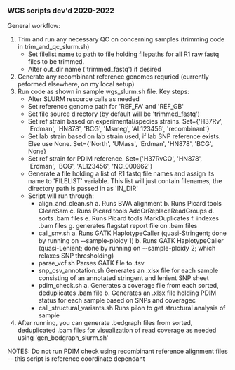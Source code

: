 ### WGS scripts dev'd 2020-2022

General workflow:
1. Trim and run any necessary QC on concerning samples (trimming code in trim_and_qc_slurm.sh)
    - Set filelist name to path to file holding filepaths for all R1 raw fastq files to be trimmed.
    - Alter out_dir name ('trimmed_fastq') if desired
3. Generate any recombinant reference genomes requried (currently peformed elsewhere, on my local setup)
4. Run code as shown in sample wgs_slurm.sh file. Key steps:
    - Alter SLURM resource calls as needed
    - Set reference genome path for 'REF_FA' and 'REF_GB'
    - Set file source directory (by default will be 'trimmed_fastq')
    - Set ref strain based on experimental/species strains. Set={'H37Rv', 'Erdman', 'HN878', 'BCG', 'Msmeg', 'AL123456', 'recombinant'}
    - Set lab strain based on lab strain used, if lab SNP reference exists. Else use None. Set={'North', 'UMass', 'Erdman', 'HN878', 'BCG', None}
    - Set ref strain for PDIM reference. Set={'H37RvCO', 'HN878', 'Erdman', 'BCG', 'AL123456', 'NC_000962'}
    - Generate a file holding a list of R1 fastq file names and assign its name to 'FILELIST' variable. This list will just contain filenames, the directory path is passed in as 'IN_DIR'
    - Script will run through:
        - align_and_clean.sh
            a. Runs BWA alignment
            b. Runs Picard tools CleanSam
            c. Runs Picard tools AddOrReplaceReadGroups
            d. sorts .bam files
            e. Runs Picard tools MarkDuplicates
            f. indexes .bam files
            g. generates flagstat report file on .bam files
        - call_snv.sh
            a. Runs GATK HaplotypeCaller (quasi-Stringent; done by running on --sample-ploidy 1)
            b. Runs GATK HaplotypeCaller (quasi-Lenient; done by running on --sample-ploidy 2; which relaxes SNP thresholding)
        - parse_vcf.sh
            Parses GATK file to .tsv
        - snp_csv_annotation.sh
            Generates an .xlsx file for each sample consisting of an annotated stringent and lenient SNP sheet
        - pdim_check.sh
            a. Generates a coverage file from each sorted, deduplicates .bam file
            b. Generates an .xlsx file holding PDIM status for each sample based on SNPs and coveragec
        - call_structural_variants.sh
            Runs pilon to get structural analysis of sample
5. After running, you can generate .bedgraph files from sorted, deduplicated .bam files for visualization of read coverage as needed using 'gen_bedgraph_slurm.sh'


NOTES: 
Do not run PDIM check using recombinant reference alignment files -- this script is reference coordinate dependant

          

